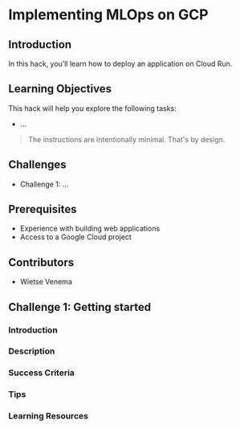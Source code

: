 # Implementing MLOps on GCP

## Introduction

In this hack, you’ll learn how to deploy an application on Cloud Run. 

## Learning Objectives

This hack will help you explore the following tasks:

- ...

> The instructions are intentionally minimal. That's by design.

## Challenges

- Challenge 1: ...

## Prerequisites

- Experience with building web applications
- Access to a Google Cloud project

## Contributors

- Wietse Venema

## Challenge 1: Getting started

### Introduction

### Description 

### Success Criteria

### Tips

### Learning Resources

